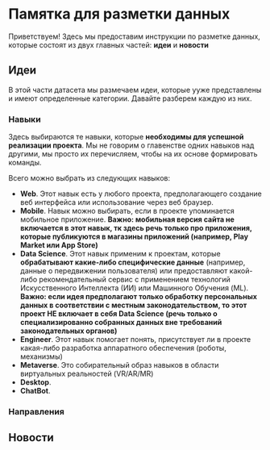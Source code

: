# Памятка для разметки данных

Приветствуем! Здесь мы предоставим инструкции по разметке данных, которые состоят из двух главных частей: **идеи** и **новости**

## Идеи

В этой части датасета мы размечаем идеи, которые ууже представлены и имеют определенные категории. Давайте разберем каждую из них. 

### Навыки

Здесь выбираются те навыки, которые **необходимы для успешной реализации проекта**. Мы не говорим о главенстве одних навыков над другими, мы просто их перечисляем, чтобы на их основе формировать команды. 

Всего можно выбрать из следующих навыков:

- **Web**. Этот навык есть у любого проекта, предполагающего создание веб интерфейса или использование через веб браузер. 
- **Mobile**. Навык можно выбирать, если в проекте упоминается мобильное приложение. **Важно: мобильная версия сайта не включается в этот навык, тк здесь речь только про приложения, которые публикуются в магазины приложений (например, Play Market или App Store)**
- **Data Science**. Этот навык применим к проектам, которые **обрабатывают какие-либо специфические данные** (например, данные о передвижении пользователя) или предоставляют какой-либо рекомендательный сервис с применением технологий Искусственного Интеллекта (ИИ) или Машинного Обучения (ML). **Важно: если идея предполагают только обработку персональных данных в соответствии с местным законодательством, то этот проект НЕ включает в себя Data Science (речь только о специализированно собранных данных вне требований законодательных органов)**
- **Engineer**. Этот навык помогает понять, присутствует ли в проекте какая-либо разработка аппаратного обеспечения (роботы, механизмы)
- **Metaverse**. Это собирательный образ навыков в области виртуальных реальностей (VR/AR/MR)
- **Desktop**. 
- **ChatBot**.

### Направления

## Новости
